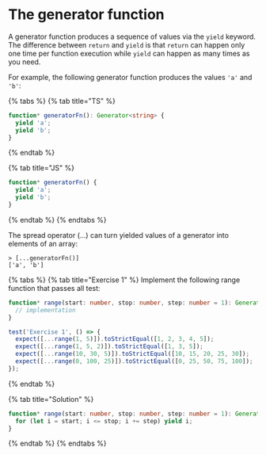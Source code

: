 # The generator function

A generator function produces a sequence of values via the `yield` keyword. The difference between `return` and `yield` is that `return` can happen only one time per function execution while `yield` can happen as many times as you need.

For example, the following generator function produces the values `'a'` and `'b'`:

{% tabs %}
{% tab title="TS" %}
```typescript
function* generatorFn(): Generator<string> {
  yield 'a';
  yield 'b';
}
```
{% endtab %}

{% tab title="JS" %}
```javascript
function* generatorFn() {
  yield 'a';
  yield 'b';
}
```
{% endtab %}
{% endtabs %}

 The spread operator \(...\) can turn yielded values of a generator into elements of an array:

```text
> [...generatorFn()]
['a', 'b']
```

{% tabs %}
{% tab title="Exercise 1" %}
Implement the following range function that passes all test:

```typescript
function* range(start: number, stop: number, step: number = 1): Generator<number> {
  // implementation
}

test('Exercise 1', () => {
  expect([...range(1, 5)]).toStrictEqual([1, 2, 3, 4, 5]);
  expect([...range(1, 5, 2)]).toStrictEqual([1, 3, 5]);
  expect([...range(10, 30, 5)]).toStrictEqual([10, 15, 20, 25, 30]);
  expect([...range(0, 100, 25)]).toStrictEqual([0, 25, 50, 75, 100]);
});

```
{% endtab %}

{% tab title="Solution" %}
```typescript
function* range(start: number, stop: number, step: number = 1): Generator<number> {
  for (let i = start; i <= stop; i += step) yield i;
}
```
{% endtab %}
{% endtabs %}



